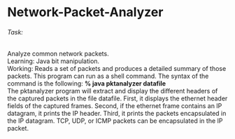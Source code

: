 # Network-Packet-Analyzer
###### Task: 
Analyze common network packets.  
Learning: Java bit manipulation.  
Working: Reads a set of packets and produces a detailed summary of those packets. This program can run as a shell command. The syntax of the command is the following:
**% java pktanalyzer datafile**  
The pktanalyzer program will extract and display the different headers of the captured packets in the file datafile. First, it displays the ethernet header fields of the captured frames. Second, if the ethernet frame contains an IP datagram, it prints the IP header. Third, it prints the packets encapsulated in the IP datagram. TCP, UDP, or ICMP packets can be encapsulated in the IP packet. 
